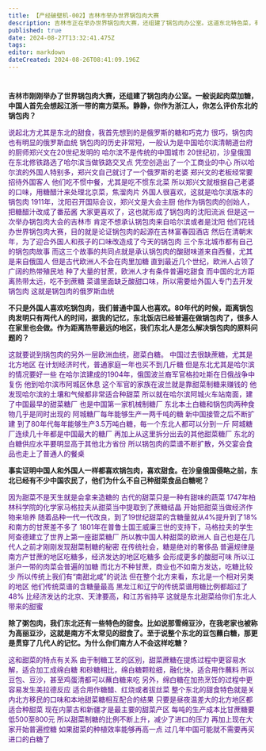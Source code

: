 ```yaml
---
title: 【产经破壁机-002】吉林市举办世界锅包肉大赛
description: 吉林市正在举办世界锅包肉大赛，还组建了锅包肉办公室。这道东北特色菜，有两层俄罗斯血统。#世界锅包肉大赛
published: true
date: 2024-08-27T13:32:41.475Z
tags: 
editor: markdown
dateCreated: 2024-08-26T08:41:09.196Z
---
```


<!--
# Tabs {.tabset}

## B站

<div style="position: relative; padding: 30% 45%;">
<iframe style="position: absolute; width: 100%; height: 100%; left: 0; top: 0;" src="//player.bilibili.com/player.html?&bvid=BV号&page=1&as_wide=1&high_quality=1&danmaku=1&autoplay=0" scrolling="no" border="0" frameborder="no" framespacing="0" allowfullscreen="true"></iframe>
</div>

-->

#

**吉林市刚刚举办了世界锅包肉大赛，还组建了锅包肉办公室。一般说起肉菜加糖，中国人首先会想起江浙一带的南方菜系。静静，你作为浙江人，你怎么评价东北的锅包肉？**

<font color ='indigo'>
说起北方尤其是东北的甜食，我首先想到的是俄罗斯的糖和巧克力
很巧，锅包肉也有明显的俄罗斯血统
锅包肉的历史非常短，一般认为是中国哈尔滨清朝道台府的厨师郑兴文在20世纪发明的
哈尔滨不是传统的中国城市
20世纪初，沙皇俄国在东北修铁路选了哈尔滨当做铁路交叉点
凭空创造出了一个工商业的中心
所以哈尔滨的外国人特别多，郑兴文自己就讨了一个俄罗斯的老婆
郑兴文的老板经常要招待外国客人
他们吃不惯中餐，尤其是吃不惯东北菜
所以郑兴文就根据自己老婆的口味，用糖醋汁来处理北京菜，焦溜肉片
外国人很喜欢，这就是哈尔滨版本的锅包肉
1911年，沈阳召开国际会议，郑兴文是大会主厨
他作为锅包肉的创始人，把糖醋汁改成了番茄酱
大家更喜欢了，这也就形成了锅包肉的沈阳流派
但是这一次举办锅包肉大会的吉林市
肯定不想承认锅包肉来自哈尔滨或者是沈阳
他们花钱办世界锅包肉大赛，目的就是论证锅包肉的起源在吉林富春园酒店
然后在清朝末年，为了迎合外国人和孩子的口味改造成了今天的锅包肉
三个东北城市都有自己的锅包肉故事
而这三个故事的共同点就是承认锅包肉的酸甜味道来自西餐，尤其是来自俄国人
但是古代欧洲人不会在肉里加糖
直到最近几个世纪，欧洲人占领了广阔的热带殖民地
种了大量的甘蔗，欧洲人才有条件普遍吃甜食
而中国的北方距离热带太远，吃不到蔗糖
菜谱里面缺乏酸甜口味，所以需要给外国人专门去开发锅包肉
这就是锅包肉的俄罗斯血统
</font>

**不只是外国人喜欢吃锅包肉，我们普通中国人也喜欢。80年代的时候，距离锅包肉发明只有两代人的时间，据我的记忆，东北饭店已经普遍在做锅包肉了，很多人在家里也会做。作为距离热带最远的地区，我们东北人是怎么解决锅包肉的原料问题的？**

<font color ='indigo'>
这就要说到锅包肉的另外一层欧洲血统，甜菜白糖。
中国过去很缺蔗糖，尤其是北方地区
在计划经济时代，普通家庭一年也买不到几斤糖
但是东北尤其是哈尔滨的情况要好一些
在哈尔滨建成的1904年，俄国波兰裔军官格拉吐斯在日俄战争中复伤
他到哈尔滨市阿城区休息
这个军官的家族在波兰就是靠甜菜制糖来赚钱的
他发现哈尔滨的土壤和气候都非常适合种甜菜
所以就在哈尔滨阿城火车站南面，建了中国最早的甜菜糖厂
也是中国第一家机械制糖厂
东北本土白糖和锅包肉两种食物几乎是同时出现的
阿城糖厂每年能够生产一两千吨的糖
新中国接管之后不断扩建
到了80年代每年能够生产3.5万吨白糖，每一个东北人都可以分到一斤
阿城糖厂连续几十年都是中国最大的糖厂
再加上从这里拆分出去的其他甜菜糖厂
东北的白糖供应水平要明显高于其他北方省份
所以锅包肉的菜谱不断扩散，外交宴会食品也走上了普通人的餐桌
</font>

**事实证明中国人和外国人一样都喜欢锅包肉，喜欢甜食。在沙皇俄国侵略之前，东北已经有不少中国农民了，他们为什么不自己种甜菜食品白糖呢？**

<font color ='indigo'>
因为甜菜不是天生就是会拿来造糖的
古代的甜菜只是一种有甜味的蔬菜
1747年柏林科学院的化学家马格拉夫从甜菜当中提取到了蔗糖结晶
开始把甜菜当做经济作物来培养
随着品种一代一代改良，到了19世纪甜菜的含糖量就从4%提升到了18%
和南方的甘蔗差不多了
1801年在普鲁士国王威廉三世的支持下，马格拉夫的学生阿查德建立了世界上第一座甜菜糖厂
所以教中国人种甜菜的欧洲人
自己也是在几代人之前才刚刚发现甜菜制糖的秘密
在传统社会，糖是绝对的奢侈品
普遍规律是南方产甘蔗的地区吃糖多，经济发达的地区吃糖多
会形成更多的酸甜可味
所以江浙户一带的肉菜会普遍的加糖
而北方不种甘蔗，商业也不如南方发达，吃糖比较少
所以传统上我们有“南甜北咸”的说法
但在整个北方来看，东北是一个相对另类的地区
他们传统菜谱的含糖量最高
黑龙江和辽宁的传统菜谱用糖比例都超过了48%
比经济发达的北京、天津要高，和江苏省持平
这就是东北甜菜给你们东北人带来的甜蜜
</font>

**除了粥包肉，我们东北还有一些特色的甜食。比如说那雪绵豆沙，在我老家也被称为高丽豆沙，这就是南方不太常见的甜食了。至于说整个东北的豆包蘸白糖，那更是贯穿了几代人的记忆。为什么你们南方人不会这样吃糖？**

<font color ='indigo'>
这和甜菜的特点有关系
由于制糖工艺的区别，甜菜蔗糖在提炼过程中更容易水解，适合加工成绵白糖
和砂糖相比，绵白糖颗粒细，融化快，适合用作蘸料
所以豆包、豆沙，甚至鸡蛋清都可以蘸白糖来吃
另外，绵白糖在加热烹饪的过程中更容易发生美拉德反应
适合用作糖醋、红烧或者拔丝菜
整个东北的甜食特色就是关内北方移民的口味和本地甜菜糖相互配合的结果
只要是昼夜温差大的北方地区都适合种甜菜
现在内蒙古和新疆才是最主要的甜菜产区
每吨的生产成本比甘蔗糖要低500至800元
所以甜菜制糖的比例不断上升，减少了进口的压力
再加上现在大家开始普遍控糖
如果甜菜的种植效率能够再高一点
过几年中国可能就不需要再买进口的白糖了
</font>